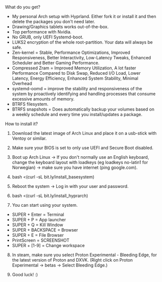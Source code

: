 What do you get?

- My personal Arch setup with Hyprland. Either fork it or install it and then delete the packages you don't need later.
- Drawing/Graphics tablets works out-of-the-box.
- Top performance with Nvidia.
- No GRUB, only UEFI Systemd-boot.
- LUKS2 encryption of the whole root-partition. Your data will always be safe.
- Zen-kernel = Stable, Performance Optimizations, Improved Responsiveness, Better Interactivity, Low-Latency Tweaks, Enhanced Scheduler and Better Gaming Performance.
- Compressed Zram = Improved Memory Utilization, A lot faster Performance Compared to Disk Swap, Reduced I/O Load, Lower Latency, Energy Efficiency, Enhanced System Stability, Minimal Overhead
- systemd-oomd = improve the stability and responsiveness of the system by proactively identifying and handling processes that consume excessive amounts of memory.
- BTRFS filesystem.
- BTRFS snapshots = Does automatically backup your volumes based on a weekly schedule and every time you install/updates a package.

How to install it?

1. Download the latest image of Arch Linux and place it on a usb-stick with Ventoy or similar.

2. Make sure your BIOS is set to only use UEFI and Secure Boot disabled.

3. Boot up Arch Linux -> If you don't normally use an English keyboard, change the keyboard layout with loadkeys (eg loadkeys no-latin1 for Norwegian) -> make sure you have internet (ping google.com).

4. bash <(curl -sL bit.ly/install_basesystem)

5. Reboot the system -> Log in with your user and password.

6. bash <(curl -sL bit.ly/install_hyprarch)

7. You can start using your system.

- SUPER + Enter = Terminal 
- SUPER + P = App launcher 
- SUPER + Q = Kill Window
- SUPER + BACKSPACE = Browser 
- SUPER + E = File Browser 
- PrintScreen = SCREENSHOT 
- SUPER + [1-9] = Change workspace

8. In steam, make sure you select Proton Experimental - Bleeding Edge, for the latest version of Proton and DXVK. (Right click on Proton Experimental -> betas -> Select Bleeding Edge.)
   
9. Good luck! :)
